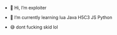 - 👋 Hi, I’m exploiter
- 🌱 I’m currently learning lua Java H5C3 JS Python

- 😅 dont fucking skid lol
